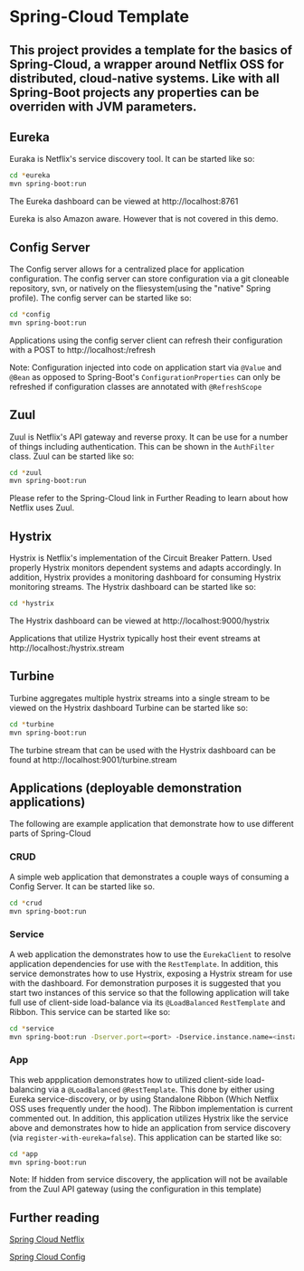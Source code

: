 # Spring-Cloud Template

This project provides a template for the basics of Spring-Cloud, a wrapper around
Netflix OSS for distributed, cloud-native systems.  Like with all Spring-Boot projects
any properties can be overriden with JVM parameters.
---

## Eureka 

Euraka is Netflix's service discovery tool. It can be started like so:

```bash
cd *eureka
mvn spring-boot:run
```

The Eureka dashboard can be viewed at http://localhost:8761

Eureka is also Amazon aware.  However that is not covered in this demo.

## Config Server

The Config server allows for a centralized place for application configuration.
The config server can store configuration via a git cloneable repository, svn, or 
natively on the fliesystem(using the "native" Spring profile).  The config server
can be started like so:

```bash
cd *config
mvn spring-boot:run
```

Applications using the config server client can refresh their configuration with
a POST to http://localhost:<app-port>/refresh

Note: Configuration injected into code on application start via `@Value` and `@Bean` as opposed
to Spring-Boot's `ConfigurationProperties` can only be refreshed if configuration
classes are annotated with `@RefreshScope`

## Zuul

Zuul is Netflix's API gateway and reverse proxy.  It can be use for a number of things including
authentication.  This can be shown in the `AuthFilter` class.  Zuul can be started like so:

```bash
cd *zuul
mvn spring-boot:run
```

Please refer to the Spring-Cloud link in Further Reading to learn about how Netflix uses Zuul.

## Hystrix

Hystrix is Netflix's implementation of the Circuit Breaker Pattern.  Used properly Hystrix
monitors dependent systems and adapts accordingly.  In addition, Hystrix
provides a monitoring dashboard for consuming Hystrix monitoring streams.  The Hystrix
dashboard can be started like so:

```bash
cd *hystrix
```

The Hystrix dashboard can be viewed at http://localhost:9000/hystrix

Applications that utilize Hystrix typically host their event streams at http://localhost:<app-port>/hystrix.stream


## Turbine

Turbine aggregates multiple hystrix streams into a single stream to be viewed on the Hystrix dashboard
Turbine can be started like so:

```bash
cd *turbine
mvn spring-boot:run
```

The turbine stream that can be used with the Hystrix dashboard can be found at http://localhost:9001/turbine.stream

## Applications (deployable demonstration applications)

The following are example application that demonstrate how to use different parts of Spring-Cloud

### CRUD
A simple web application that demonstrates a couple ways of consuming a Config Server.
It can be started like so.

```bash
cd *crud
mvn spring-boot:run
```

### Service
A web application the demonstrates how to use the `EurekaClient` to resolve application
dependencies for use with the `RestTemplate`. In addition, this service demonstrates how
to use Hystrix, exposing a Hystrix stream for use with the dashboard. For demonstration
purposes it is suggested that you start two instances of this service so that the
following application will take full use of client-side load-balance via its 
`@LoadBalanced` `RestTemplate` and Ribbon. This service can be started like so:

```bash
cd *service
mvn spring-boot:run -Dserver.port=<port> -Dservice.instance.name=<instance-name>
```

### App
This web appplication demonstrates how to utilized client-side load-balancing via a
`@LoadBalanced` `@RestTemplate`.  This done by either using Eureka service-discovery,
or by using Standalone Ribbon (Which Netflix OSS uses frequently under the hood).
The Ribbon implementation is current commented out.  In addition, this application
utilizes Hystrix like the service above and demonstrates how to hide an application
from service discovery (via `register-with-eureka=false`).  This application can be started like so:
 
```bash
cd *app
mvn spring-boot:run
```

Note:  If hidden from service discovery, the application will not be available from the
Zuul API gateway (using the configuration in this template)

## Further reading

[Spring Cloud Netflix](https://cloud.spring.io/spring-cloud-netflix/)

[Spring Cloud Config](https://cloud.spring.io/spring-cloud-config/spring-cloud-config.html)

